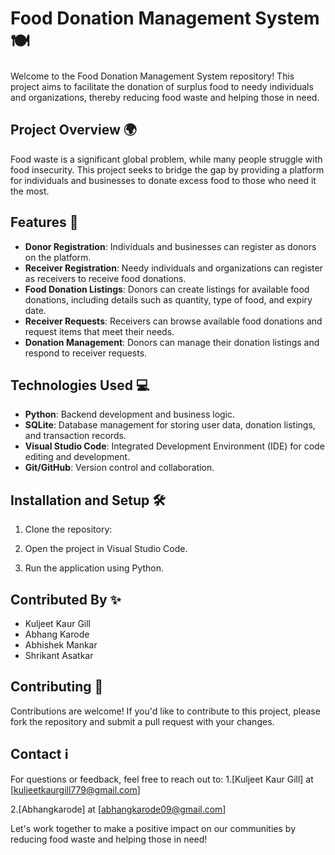 # Food Donation Management System 🍽️

Welcome to the Food Donation Management System repository! This project aims to facilitate the donation of surplus food to needy individuals and organizations, thereby reducing food waste and helping those in need.

## Project Overview 🌍

Food waste is a significant global problem, while many people struggle with food insecurity. This project seeks to bridge the gap by providing a platform for individuals and businesses to donate excess food to those who need it the most.

## Features 🚀

- **Donor Registration**: Individuals and businesses can register as donors on the platform.
- **Receiver Registration**: Needy individuals and organizations can register as receivers to receive food donations.
- **Food Donation Listings**: Donors can create listings for available food donations, including details such as quantity, type of food, and expiry date.
- **Receiver Requests**: Receivers can browse available food donations and request items that meet their needs.
- **Donation Management**: Donors can manage their donation listings and respond to receiver requests.

## Technologies Used 💻

- **Python**: Backend development and business logic.
- **SQLite**: Database management for storing user data, donation listings, and transaction records.
- **Visual Studio Code**: Integrated Development Environment (IDE) for code editing and development.
- **Git/GitHub**: Version control and collaboration.

## Installation and Setup 🛠️

1. Clone the repository:

2. Open the project in Visual Studio Code.

3. Run the application using Python.


## Contributed By ✨
- Kuljeet Kaur Gill
- Abhang Karode
- Abhishek Mankar
- Shrikant Asatkar

## Contributing 🤝


Contributions are welcome! If you'd like to contribute to this project, please fork the repository and submit a pull request with your changes.

## Contact ℹ️

For questions or feedback, feel free to reach out to:
1.[Kuljeet Kaur Gill] at [kuljeetkaurgill779@gmail.com]

2.[Abhangkarode] at [abhangkarode09@gmail.com]

Let's work together to make a positive impact on our communities by reducing food waste and helping those in need!

